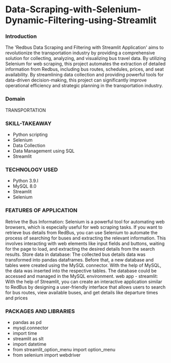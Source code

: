 <h1>Data-Scraping-with-Selenium-Dynamic-Filtering-using-Streamlit</h1>
<h3>Introduction</h3>
The 'Redbus Data Scraping and Filtering with Streamlit Application' aims to revolutionize the transportation industry by providing a comprehensive solution for collecting, analyzing, and visualizing bus travel data. By utilizing Selenium for web scraping, this project automates the extraction of detailed information from Redbus, including bus routes, schedules, prices, and seat availability. By streamlining data collection and providing powerful tools for data-driven decision-making, this project can significantly improve operational efficiency and strategic planning in the transportation industry.
<h3>Domain</h3>
TRANSPORTATION
<h3>SKILL-TAKEAWAY</h3>
 <ul><li>Python scripting</li><li>Selenium</li><li>Data Collection</li><li>Data Management using SQL</li><li>Streamlit</li></ul>
<h3>TECHNOLOGY USED</h3>
  <ul>
    <li>Python 3.9.I</li>
     <li>MySQL 8.0</li>
    <li> Streamlit</li>
 <li>Selenium</li>
  </ul>




<h3>FEATURES OF APPLICATION</h3>
Retrive the Bus Information:
  Selenium is a powerful tool for automating web browsers, which is especially useful for web scraping tasks. If you want to retrieve bus details from RedBus, 
 you can use Selenium to automate the process of searching for buses and extracting the relevant information. This involves interacting with web elements 
 like input fields and buttons, waiting for the page to load, and extracting the desired details from the search results.
Store data in database:
The collected bus details data was transformed into pandas dataframes. Before that, a new database and tables were created using the MySQL connector. With the help of MySQL, the data was inserted into the respective tables. The database could be accessed and managed in the MySQL environment.
web app - streamlit:
With the help of Streamlit, you can create an interactive application similar to RedBus by designing a user-friendly interface that allows users to search for bus routes, view available buses, and get details like departure times and prices
<h3>PACKAGES AND LIBRARIES</h3>
<ul><li>pandas as pd</li>
<li>mysql.connector</li>
<li>import time</li>
<li>
streamlit as slt</li>

<li>import datetime</li>
<li>from streamlit_option_menu import option_menu</li>
<li>from selenium import webdriver</li>
</ul>





